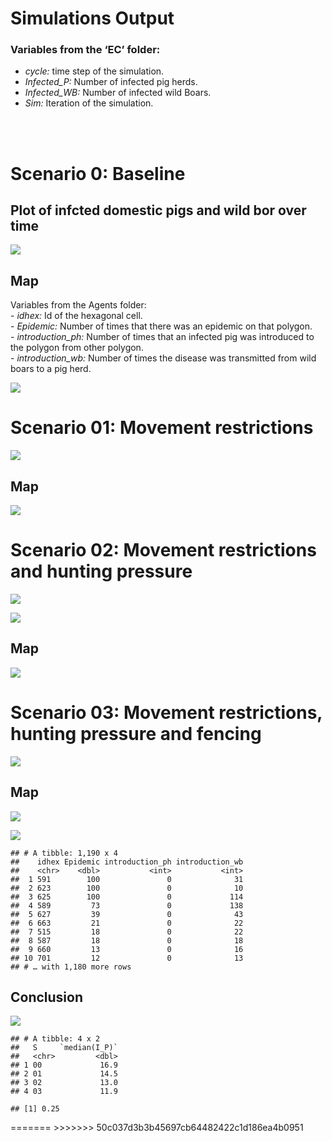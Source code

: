 Simulations Output
================

### Variables from the ‘EC’ folder:

  - *cycle:* time step of the simulation.  
  - *Infected\_P:* Number of infected pig herds.  
  - *Infected\_WB:* Number of infected wild Boars.  
  - *Sim:* Iteration of the simulation.

<br><br>

# Scenario 0: Baseline

## Plot of infcted domestic pigs and wild bor over time

![](../results/figs/test-summary/unnamed-chunk-2-1.png)<!-- -->

## Map

Variables from the Agents folder:  
\- *idhex:* Id of the hexagonal cell.  
\- *Epidemic:* Number of times that there was an epidemic on that
polygon.  
\- *introduction\_ph:* Number of times that an infected pig was
introduced to the polygon from other polygon.  
\- *introduction\_wb:* Number of times the disease was transmitted from
wild boars to a pig herd.

![](../results/figs/test-summary/unnamed-chunk-4-1.png)<!-- -->

# Scenario 01: Movement restrictions

![](../results/figs/test-summary/unnamed-chunk-5-1.png)<!-- -->

## Map

![](../results/figs/test-summary/unnamed-chunk-7-1.png)<!-- -->

# Scenario 02: Movement restrictions and hunting pressure

![](../results/figs/test-summary/unnamed-chunk-8-1.png)<!-- -->

![](../results/figs/test-summary/unnamed-chunk-9-1.png)<!-- -->

## Map

![](../results/figs/test-summary/unnamed-chunk-10-1.png)<!-- -->

# Scenario 03: Movement restrictions, hunting pressure and fencing

![](../results/figs/test-summary/unnamed-chunk-11-1.png)<!-- -->

## Map

![](../results/figs/test-summary/unnamed-chunk-13-1.png)<!-- -->

![](../results/figs/test-summary/unnamed-chunk-14-1.png)<!-- -->

    ## # A tibble: 1,190 x 4
    ##    idhex Epidemic introduction_ph introduction_wb
    ##    <chr>    <dbl>           <int>           <int>
    ##  1 591        100               0              31
    ##  2 623        100               0              10
    ##  3 625        100               0             114
    ##  4 589         73               0             138
    ##  5 627         39               0              43
    ##  6 663         21               0              22
    ##  7 515         18               0              22
    ##  8 587         18               0              18
    ##  9 660         13               0              16
    ## 10 701         12               0              13
    ## # … with 1,180 more rows

## Conclusion

![](../results/figs/test-summary/unnamed-chunk-15-1.png)<!-- -->

    ## # A tibble: 4 x 2
    ##   S     `median(I_P)`
    ##   <chr>         <dbl>
    ## 1 00             16.9
    ## 2 01             14.5
    ## 3 02             13.0
    ## 4 03             11.9

    ## [1] 0.25

\======= \>\>\>\>\>\>\> 50c037d3b3b45697cb64482422c1d186ea4b0951

